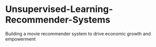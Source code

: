 # Unsupervised-Learning-Recommender-Systems
Building a movie recommender system to drive economic growth and empowerment
